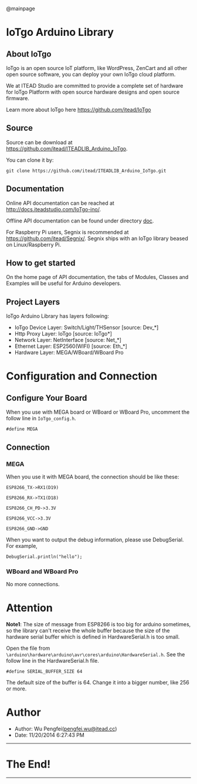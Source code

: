 @mainpage

# IoTgo Arduino Library

## About IoTgo 

IoTgo is an open source IoT platform, like WordPress, ZenCart and all other open
source software, you can deploy your own IoTgo cloud platform.

We at ITEAD Studio are committed to provide a complete set of hardware for IoTgo 
Platform with open source hardware designs and open source firmware.

Learn more about IoTgo here <https://github.com/itead/IoTgo>

## Source 

Source can be download at <https://github.com/itead/ITEADLIB_Arduino_IoTgo>.

You can clone it by:

    git clone https://github.com/itead/ITEADLIB_Arduino_IoTgo.git


## Documentation

Online API documentation can be reached at <http://docs.iteadstudio.com/IoTgo-ino/>.

Offline API documentation can be found under directory 
[doc](https://github.com/itead/ITEADLIB_Arduino_IoTgo/tree/master/doc).

For Raspberry Pi users, Segnix is recommended at <https://github.com/itead/Segnix/>.
Segnix ships with an IoTgo library beased on Linux/Raspberry Pi. 

## How to get started

On the home page of API documentation, the tabs of Modules, Classes and Examples 
will be useful for Arduino developers. 

## Project Layers

IoTgo Arduino Library has layers following:

  - IoTgo Device Layer: Switch/Light/THSensor [source: Dev_*]
  - Http Proxy Layer: IoTgo [source: IoTgo*]
  - Network Layer: NetInterface [source: Net_*]
  - Ethernet Layer: ESP2560(WIFI) [source: Eth_*]
  - Hardware Layer: MEGA/WBoard/WBoard Pro

# Configuration and Connection

## Configure Your Board

When you use with MEGA board or WBoard or WBoard Pro, uncomment the follow line 
in `IoTgo_config.h`.

	#define MEGA

## Connection

### MEGA

When you use it with MEGA board, the connection should be like these:

	ESP8266_TX->RX1(D19)

	ESP8266_RX->TX1(D18)

	ESP8266_CH_PD->3.3V

	ESP8266_VCC->3.3V

	ESP8266_GND->GND

When you want to output the debug information, please use DebugSerial. For example,

	DebugSerial.println("hello");

### WBoard and WBoard Pro

No more connections.

# Attention

**Note1**:	The size of message from ESP8266 is too big for arduino sometimes, 
so the library can't receive the whole buffer because the size of the hardware 
serial buffer which is defined in HardwareSerial.h is too small.

Open the file from `\arduino\hardware\arduino\avr\cores\arduino\HardwareSerial.h`.
See the follow line in the HardwareSerial.h file.

	#define SERIAL_BUFFER_SIZE 64

The default size of the buffer is 64. Change it into a bigger number, like 256 
or more.

# Author

- Author: Wu Pengfei(pengfei.wu@itead.cc)
- Date: 11/20/2014 6:27:43 PM 

-------------------------------------------------------------------------------

# The End!

-------------------------------------------------------------------------------
